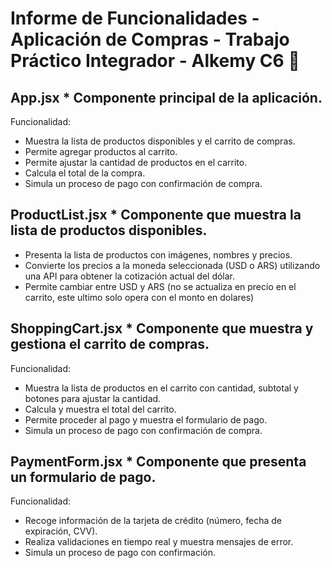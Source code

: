 # Informe de Funcionalidades - Aplicación de Compras - Trabajo Práctico Integrador - Alkemy C6 🚀

## App.jsx * Componente principal de la aplicación.

Funcionalidad:

- Muestra la lista de productos disponibles y el carrito de compras.
- Permite agregar productos al carrito.
- Permite ajustar la cantidad de productos en el carrito.
- Calcula el total de la compra.
- Simula un proceso de pago con confirmación de compra.

## ProductList.jsx * Componente que muestra la lista de productos disponibles.

- Presenta la lista de productos con imágenes, nombres y precios.
- Convierte los precios a la moneda seleccionada (USD o ARS) utilizando una API para obtener la cotización actual del dólar.
- Permite cambiar entre USD y ARS (no se actualiza en precio en el carrito, este ultimo solo opera con el monto en dolares)

## ShoppingCart.jsx * Componente que muestra y gestiona el carrito de compras.

Funcionalidad:

- Muestra la lista de productos en el carrito con cantidad, subtotal y botones para ajustar la cantidad.
- Calcula y muestra el total del carrito.
- Permite proceder al pago y muestra el formulario de pago.
- Simula un proceso de pago con confirmación de compra.

## PaymentForm.jsx * Componente que presenta un formulario de pago.

Funcionalidad:

- Recoge información de la tarjeta de crédito (número, fecha de expiración, CVV).
- Realiza validaciones en tiempo real y muestra mensajes de error.
- Simula un proceso de pago con confirmación.
